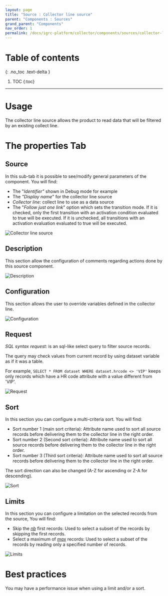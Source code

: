 ```yaml
---
layout: page
title: "Source : Collector line source"
parent: "Components : Sources"
grand_parent: "Components"
nav_order: 1
permalink: /docs/igrc-platform/collector/components/sources/collector-line-source/
---
```


# Table of contents
{: .no_toc .text-delta }

1. TOC
{:toc}
---

# Usage  

The collector line source allows the product to read data that will be filtered by an existing collect line.

# The properties Tab

## Source

In this sub-tab it is possible to see/modify general parameters of the component. You will find:

- The "_Identifier"_ shown in Debug mode for example
- The _"Display name_" for the collector line source
- _Collector line:_ collect line to use as a data source
- The "_Follow just one link_" option which sets the transition mode. If it is checked, only the first transition with an activation condition evaluated to true will be executed. If it is unchecked, all transitions with an activation evaluation evaluated to true will be executed.

![Collector line source]({{site.baseurl}}/docs/igrc-platform/collector/components/sources/collector-line-source/images/collector_line_source.png "Collector line source")   

## Description

This section allow the configuration of comments regarding actions done by this source component.

![Description]({{site.baseurl}}/docs/igrc-platform/collector/components/sources/collector-line-source/images/description.png "Description")   

## Configuration

This section allows the user to override variables defined in the collector line.

![Configuration]({{site.baseurl}}/docs/igrc-platform/collector/components/sources/collector-line-source/images/config.png "Configuration")   

## Request

_SQL syntax request_: is an sql-like select query to filter source records.

The query may check values from current record by using dataset variable as if it was a table.

For example, `SELECT * FROM dataset WHERE dataset.hrcode <> 'VIP'` keeps only records which have a HR code attribute with a value different from 'VIP'.   

![Request]({{site.baseurl}}/docs/igrc-platform/collector/components/sources/collector-line-source/images/request.png "Request")

## Sort

In this section you can configure a multi-criteria sort. You will find:

- Sort number 1 (main sort criteria): Attribute name used to sort all source records before delivering them to the collector line in the right order.  
- Sort number 2 (Second sort criteria): Attribute name used to sort all source records before delivering them to the collector line in the right order.  
- Sort number 3 (Third sort criteria): Attribute name used to sort all source records before delivering them to the collector line in the right order.  

The sort direction can also be changed (A-Z for ascending or Z-A for descending).

![Sort]({{site.baseurl}}/docs/igrc-platform/collector/components/sources/collector-line-source/images/sort.png "Sort")

## Limits

In this section you can configure a limitation on the selected records from the source, You will find:

- Skip the <u><i>nb</i></u> first records: Used to select a subset of the records by skipping the first records.  
- Select a maximum of <u><i>max</i></u> records: Used to select a subset of the records by reading only a specified number of records.

![Limits]({{site.baseurl}}/docs/igrc-platform/collector/components/sources/collector-line-source/images/limits.png "Limits")

# Best practices

You may have a performance issue when using a limit and/or a sort.
